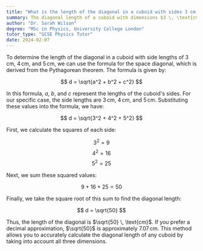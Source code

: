 ```yaml
---
title: "What is the length of the diagonal in a cuboid with sides 3 cm, 4 cm, and 5 cm?"
summary: The diagonal length of a cuboid with dimensions $3 \, \text{cm}$, $4 \, \text{cm}$, and $5 \, \text{cm}$ is calculated to be $\sqrt{50} \, \text{cm}$.
author: "Dr. Sarah Wilson"
degree: "MSc in Physics, University College London"
tutor_type: "GCSE Physics Tutor"
date: 2024-02-07
---
```


To determine the length of the diagonal in a cuboid with side lengths of $3 \, \text{cm}$, $4 \, \text{cm}$, and $5 \, \text{cm}$, we can use the formula for the space diagonal, which is derived from the Pythagorean theorem. The formula is given by:

$$ d = \sqrt{a^2 + b^2 + c^2} $$

In this formula, $a$, $b$, and $c$ represent the lengths of the cuboid's sides. For our specific case, the side lengths are $3 \, \text{cm}$, $4 \, \text{cm}$, and $5 \, \text{cm}$. Substituting these values into the formula, we have:

$$ d = \sqrt{3^2 + 4^2 + 5^2} $$

First, we calculate the squares of each side:

$$ 3^2 = 9 $$
$$ 4^2 = 16 $$
$$ 5^2 = 25 $$

Next, we sum these squared values:

$$ 9 + 16 + 25 = 50 $$

Finally, we take the square root of this sum to find the diagonal length:

$$ d = \sqrt{50} $$

Thus, the length of the diagonal is $\sqrt{50} \, \text{cm}$. If you prefer a decimal approximation, $\sqrt{50}$ is approximately $7.07 \, \text{cm}$. This method allows you to accurately calculate the diagonal length of any cuboid by taking into account all three dimensions.
    